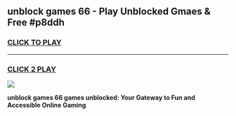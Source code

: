 
## unblock games 66 - Play Unblocked Gmaes & Free #p8ddh
<h3>
<a href="https://news.freeplayer.one?title=unblock_games_66&ref=03M">CLICK TO PLAY</a></h3>
<hr>

<h3>
<a href="https://news.freeplayer.one?title=unblock_games_66&ref=03M">CLICK 2 PLAY</a>
  
</h3>

<a href="https://news.freeplayer.one?title=unblock_games_66&ref=03M"><img src="https://clearcache.store/games.png"></a>


**unblock games 66 games unblocked: Your Gateway to Fun and Accessible Online Gaming**
